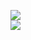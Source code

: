 [![](https://img.shields.io/badge/Made%20With-Github%20Spray-lightgrey.svg?style=for-the-badge&logo=github)](https://github.com/Annihil/github-spray#6015)  
[![](https://i.imgur.com/2DrTn0Z.gif)](https://github.com/Annihil/github-spray)